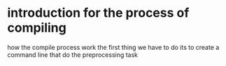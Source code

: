 # introduction for the process of  compiling 
how the compile process work the first thing we have to do its to create a command line that do the preprocessing task 